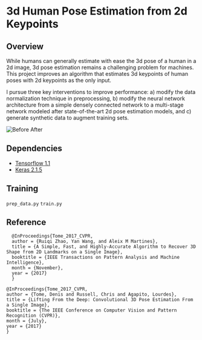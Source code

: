 # 3d Human Pose Estimation from 2d Keypoints

## Overview

While humans can generally estimate with ease the 3d pose of a human in a 2d image, 3d pose estimation remains a challenging problem for machines. This project improves an algorithm that estimates 3d keypoints of human poses with 2d keypoints as the only input.

I pursue three key interventions to improve performance: a) modify the data normalization technique in preprocessing, b) modify the neural network architecture from a simple densely connected network to a multi-stage network modeled after state-of-the-art 2d pose estimation models, and c) generate synthetic data to augment training sets.

![Before After](https://github.com/rludlow/3d-pose-2d-keypoints/blob/present/utils/pose_before_after_colors.png)

## Dependencies
- [Tensorflow 1.1](https://www.tensorflow.org/)
- [Keras 2.1.5](https://keras.io/)  

## Training

`prep_data.py`
`train.py`

## Reference

	  @InProceedings{Tome_2017_CVPR,
	  author = {Ruiqi Zhao, Yan Wang, and Aleix M Martines},
	  title = {A Simple, Fast, and Highly-Accurate Algorithm to Recover 3D Shape from 2D Landmarks on a Single Image},
	  booktitle = {IEEE Transactions on Pattern Analysis and Machine Intelligence},
	  month = {November},
	  year = {2017}
	  }

	@InProceedings{Tome_2017_CVPR,
	author = {Tome, Denis and Russell, Chris and Agapito, Lourdes},
	title = {Lifting From the Deep: Convolutional 3D Pose Estimation From a Single Image},
	booktitle = {The IEEE Conference on Computer Vision and Pattern Recognition (CVPR)},
	month = {July},
	year = {2017}
	}
